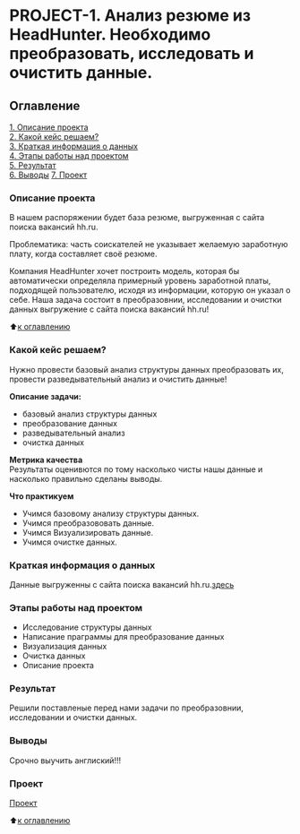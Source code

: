 # PROJECT-1. Анализ резюме из HeadHunter. Необходимо преобразовать, исследовать и очистить данные.

## Оглавление
[1. Описание проекта](https://colab.research.google.com/drive/1T8nwxjlChxG77mTstgh7Tbo3HYBdFO5g#scrollTo=42289889-bd57-434e-9637-d3e354756316/tree/main/homework/README.md#Описание_проекта)  
[2. Какой кейс решаем?](https://colab.research.google.com/drive/1T8nwxjlChxG77mTstgh7Tbo3HYBdFO5g#scrollTo=42289889-bd57-434e-9637-d3e354756316/tree/main/homework/README.md#Какой_кейс_решаем?)  
[3. Краткая информация о данных](https://colab.research.google.com/drive/1T8nwxjlChxG77mTstgh7Tbo3HYBdFO5g#scrollTo=42289889-bd57-434e-9637-d3e354756316/tree/main/homework/README.md#Краткая_информация_о_данных)  
[4. Этапы работы над проектом](https://colab.research.google.com/drive/1T8nwxjlChxG77mTstgh7Tbo3HYBdFO5g#scrollTo=42289889-bd57-434e-9637-d3e354756316/tree/main/homework/README.md#Этапы_работы_над_проектом)  
[5. Результат](https://colab.research.google.com/drive/1T8nwxjlChxG77mTstgh7Tbo3HYBdFO5g#scrollTo=42289889-bd57-434e-9637-d3e354756316/tree/main/homework/README.md#Результат)  
[6. Выводы](https://colab.research.google.com/drive/1T8nwxjlChxG77mTstgh7Tbo3HYBdFO5g#scrollTo=42289889-bd57-434e-9637-d3e354756316/tree/main/homework/README.md#Выводы)
[7. Проект](https://colab.research.google.com/drive/1T8nwxjlChxG77mTstgh7Tbo3HYBdFO5g#scrollTo=42289889-bd57-434e-9637-d3e354756316/tree/main/homework/README.md#Проект)



### Описание проекта
В нашем распоряжении будет база резюме, выгруженная с сайта поиска вакансий hh.ru.

Проблематика: часть соискателей не указывает желаемую заработную плату, когда составляет своё резюме.

Компания HeadHunter хочет построить модель, которая бы автоматически определяла примерный уровень заработной платы, подходящей пользователю, исходя из информации, которую он указал о себе. Наша задача состоит в преобразовнии, исследовании и очистки данных выгружение с сайта поиска вакансий hh.ru!

:arrow_up:[к оглавлению](https://colab.research.google.com/drive/1T8nwxjlChxG77mTstgh7Tbo3HYBdFO5g#scrollTo=42289889-bd57-434e-9637-d3e354756316/tree/main/homework/README.md#Оглавление)


### Какой кейс решаем?
Нужно провести базовый анализ структуры данных преобразовать их, провести разведывательный анализ и очистить данные!

**Описание задачи:**
- базовый анализ структуры данных
- преобразование данных
- разведывательный анализ
- очистка данных

**Метрика качества**  
Результаты оценивются по тому насколько чисты нашы данные и насколько правильно сделаны выводы.

**Что практикуем**  
- Учимся базовому анализу структуры данных.
- Учимся преобразововать данные.
- Учимся Визуализировать данные.
- Учимся очистке данных. 
### Краткая информация о данных
Данные выгруженны с сайта поиска вакансий hh.ru.[здесь](https://drive.google.com/file/d/1Kb78mAWYKcYlellTGhIjPI-bCcKbGuTn/view)

### Этапы работы над проектом
- Исследование структуры данных
- Написание праграммы для преобразование данных
- Визуализация данных
- Очистка данных
- Описание проекта

### Результат  
Решили поставленые перед нами задачи по преобразовнии, исследовании и очистки данных.

### Выводы  
Срочно выучить англиский!!!

### Проект
[Проект](https://colab.research.google.com/drive/1T8nwxjlChxG77mTstgh7Tbo3HYBdFO5g#scrollTo=42289889-bd57-434e-9637-d3e354756316/tree/main/homework/README.md#Проект)

:arrow_up:[к оглавлению](https://colab.research.google.com/drive/1T8nwxjlChxG77mTstgh7Tbo3HYBdFO5g#scrollTo=42289889-bd57-434e-9637-d3e354756316/tree/main/homework/README.md#Оглавление)
